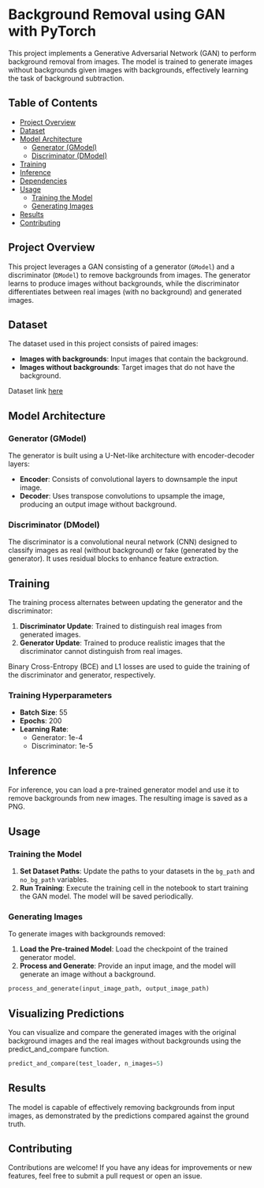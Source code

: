 # Background Removal using GAN with PyTorch

This project implements a Generative Adversarial Network (GAN) to perform background removal from images. The model is trained to generate images without backgrounds given images with backgrounds, effectively learning the task of background subtraction.

## Table of Contents
- [Project Overview](#project-overview)
- [Dataset](#dataset)
- [Model Architecture](#model-architecture)
  - [Generator (GModel)](#generator-gmodel)
  - [Discriminator (DModel)](#discriminator-dmodel)
- [Training](#training)
- [Inference](#inference)
- [Dependencies](#dependencies)
- [Usage](#usage)
  - [Training the Model](#training-the-model)
  - [Generating Images](#generating-images)
- [Results](#results)
- [Contributing](#contributing)

## Project Overview
This project leverages a GAN consisting of a generator (`GModel`) and a discriminator (`DModel`) to remove backgrounds from images. The generator learns to produce images without backgrounds, while the discriminator differentiates between real images (with no background) and generated images.

## Dataset
The dataset used in this project consists of paired images:
- **Images with backgrounds**: Input images that contain the background.
- **Images without backgrounds**: Target images that do not have the background.

Dataset link [here](https://www.kaggle.com/datasets/cooperbuch/images-with-no-background-for-background-removal)

## Model Architecture

### Generator (GModel)
The generator is built using a U-Net-like architecture with encoder-decoder layers:
- **Encoder**: Consists of convolutional layers to downsample the input image.
- **Decoder**: Uses transpose convolutions to upsample the image, producing an output image without background.

### Discriminator (DModel)
The discriminator is a convolutional neural network (CNN) designed to classify images as real (without background) or fake (generated by the generator). It uses residual blocks to enhance feature extraction.

## Training
The training process alternates between updating the generator and the discriminator:
1. **Discriminator Update**: Trained to distinguish real images from generated images.
2. **Generator Update**: Trained to produce realistic images that the discriminator cannot distinguish from real images.

Binary Cross-Entropy (BCE) and L1 losses are used to guide the training of the discriminator and generator, respectively.

### Training Hyperparameters
- **Batch Size**: 55
- **Epochs**: 200
- **Learning Rate**:
  - Generator: 1e-4
  - Discriminator: 1e-5

## Inference
For inference, you can load a pre-trained generator model and use it to remove backgrounds from new images. The resulting image is saved as a PNG.

## Usage

### Training the Model
1. **Set Dataset Paths**: Update the paths to your datasets in the `bg_path` and `no_bg_path` variables.
2. **Run Training**: Execute the training cell in the notebook to start training the GAN model. The model will be saved periodically.

### Generating Images
To generate images with backgrounds removed:
1. **Load the Pre-trained Model**: Load the checkpoint of the trained generator model.
2. **Process and Generate**: Provide an input image, and the model will generate an image without a background.

```python
process_and_generate(input_image_path, output_image_path)
```

## Visualizing Predictions
You can visualize and compare the generated images with the original background images and the real images without backgrounds using the predict_and_compare function.

```python
predict_and_compare(test_loader, n_images=5)
```
## Results
The model is capable of effectively removing backgrounds from input images, as demonstrated by the predictions compared against the ground truth.

## Contributing
Contributions are welcome! If you have any ideas for improvements or new features, feel free to submit a pull request or open an issue.
